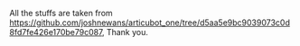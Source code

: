 All the stuffs are taken from https://github.com/joshnewans/articubot_one/tree/d5aa5e9bc9039073c0d8fd7fe426e170be79c087, Thank you.
